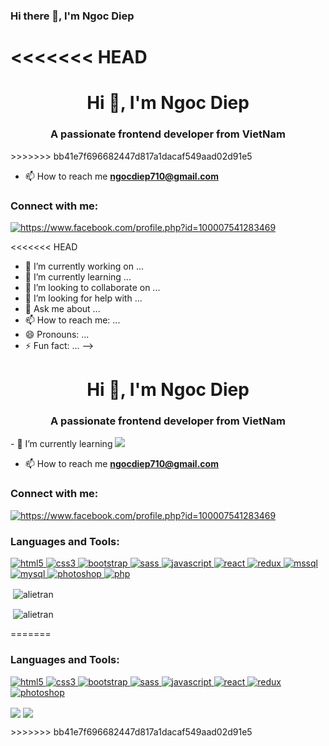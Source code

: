 ### Hi there 👋, I'm Ngoc Diep
<<<<<<< HEAD
=======
<h1 align="center">Hi 👋, I'm Ngoc Diep</h1>
<h3 align="center">A passionate frontend developer from VietNam</h3>
>>>>>>> bb41e7f696682447d817a1dacaf549aad02d91e5

- 📫 How to reach me **ngocdiep710@gmail.com**

<h3 align="left">Connect with me:</h3>
<p align="left">
<a href="https://www.facebook.com/profile.php?id=100007541283469" target="blank"><img align="center" src="https://img.shields.io/badge/Facebook-1877F2?style=for-the-badge&logo=facebook&logoColor=white" alt="https://www.facebook.com/profile.php?id=100007541283469" /></a>

<<<<<<< HEAD
- 🔭 I’m currently working on ...
- 🌱 I’m currently learning ...
- 👯 I’m looking to collaborate on ...
- 🤔 I’m looking for help with ...
- 💬 Ask me about ...
- 📫 How to reach me: ...
- 😄 Pronouns: ...
- ⚡ Fun fact: ...
-->
<h1 align="center">Hi 👋, I'm Ngoc Diep</h1>
<h3 align="center">A passionate frontend developer from VietNam</h3>
- 🌱 I’m currently learning <img src="https://img.shields.io/badge/Laravel-FF2D20?style=for-the-badge&logo=laravel&logoColor=white">

- 📫 How to reach me **ngocdiep710@gmail.com**

<h3 align="left">Connect with me:</h3>
<p align="left">
<a href="https://www.facebook.com/profile.php?id=100007541283469" target="blank"><img align="center" src="https://img.shields.io/badge/Facebook-1877F2?style=for-the-badge&logo=facebook&logoColor=white" alt="https://www.facebook.com/profile.php?id=100007541283469" /></a>

</p>

<h3 align="left">Languages and Tools:</h3>
<a href="https://www.w3.org/html/" target="_blank"> <img src="https://img.shields.io/badge/HTML5-E34F26?style=for-the-badge&logo=html5&logoColor=white" alt="html5" /> </a> <a href="https://www.w3schools.com/css/" target="_blank"> <img src="https://img.shields.io/badge/CSS3-1572B6?style=for-the-badge&logo=css3&logoColor=white" alt="css3" /> </a> <a href="https://getbootstrap.com" target="_blank"> <img src="https://img.shields.io/badge/Bootstrap-563D7C?style=for-the-badge&logo=bootstrap&logoColor=white" alt="bootstrap" /> </a><a href="https://sass-lang.com" target="_blank"> <img src="https://img.shields.io/badge/Sass-CC6699?style=for-the-badge&logo=sass&logoColor=white" alt="sass" /> </a> <a href="https://developer.mozilla.org/en-US/docs/Web/JavaScript" target="_blank"> <img src="https://img.shields.io/badge/JavaScript-F7DF1E?style=for-the-badge&logo=javascript&logoColor=black" alt="javascript" /> </a> <a href="https://reactjs.org/" target="_blank"> <img src="https://img.shields.io/badge/React-20232A?style=for-the-badge&logo=react&logoColor=61DAFB" alt="react"/> </a><a href="https://redux.js.org" target="_blank"> <img src="https://img.shields.io/badge/Redux-593D88?style=for-the-badge&logo=redux&logoColor=white" alt="redux" /> </a><a href="https://www.microsoft.com/en-us/sql-server" target="_blank"> <img src="https://img.shields.io/badge/Microsoft%20SQL%20Sever-CC2927?style=for-the-badge&logo=microsoft%20sql%20server&logoColor=white" alt="mssql" /> </a> <a href="https://www.mysql.com/" target="_blank"> <img src="https://img.shields.io/badge/MySQL-00000F?style=for-the-badge&logo=mysql&logoColor=white" alt="mysql"/> </a><a href="https://www.photoshop.com/en" target="_blank"> <img src="https://img.shields.io/badge/Adobe%20Photoshop-31A8FF?style=for-the-badge&logo=Adobe%20Photoshop&logoColor=black" alt="photoshop" /> </a> <a href="https://www.php.net" target="_blank"> <img src="https://img.shields.io/badge/PHP-777BB4?style=for-the-badge&logo=php&logoColor=white" alt="php"/> </a> <p>&nbsp;<img align="center" src="https://github-readme-stats.vercel.app/api?username=alietran&theme=radical&show_icons=true&locale=en" alt="alietran" /></p></a> <p>&nbsp;<img style="max-wid" align="center" src="https://github-readme-stats.vercel.app/api/top-langs/?username=alietran&theme=radical" alt="alietran" /></p>
=======
</p>

<h3 align="left">Languages and Tools:</h3>
<a href="https://www.w3.org/html/" target="_blank"> <img src="https://img.shields.io/badge/HTML5-E34F26?style=for-the-badge&logo=html5&logoColor=white" alt="html5" /> </a> <a href="https://www.w3schools.com/css/" target="_blank"> <img src="https://img.shields.io/badge/CSS3-1572B6?style=for-the-badge&logo=css3&logoColor=white" alt="css3" /> </a> <a href="https://getbootstrap.com" target="_blank"> <img src="https://img.shields.io/badge/Bootstrap-563D7C?style=for-the-badge&logo=bootstrap&logoColor=white" alt="bootstrap" /> </a><a href="https://sass-lang.com" target="_blank"> <img src="https://img.shields.io/badge/Sass-CC6699?style=for-the-badge&logo=sass&logoColor=white" alt="sass" /> </a> <a href="https://developer.mozilla.org/en-US/docs/Web/JavaScript" target="_blank"> <img src="https://img.shields.io/badge/JavaScript-F7DF1E?style=for-the-badge&logo=javascript&logoColor=black" alt="javascript" /> </a> <a href="https://reactjs.org/" target="_blank"> <img src="https://img.shields.io/badge/React-20232A?style=for-the-badge&logo=react&logoColor=61DAFB" alt="react"/> </a><a href="https://redux.js.org" target="_blank"> <img src="https://img.shields.io/badge/Redux-593D88?style=for-the-badge&logo=redux&logoColor=white" alt="redux" /> </a> <a href="https://www.photoshop.com/en" target="_blank"> <img  src="https://img.shields.io/badge/Adobe%20Photoshop-31A8FF?style=for-the-badge&logo=Adobe%20Photoshop&logoColor=black" alt="photoshop" /> </a> <p><a href="https://github.com/alietran"><img align="center" src="https://github-readme-stats.vercel.app/api?username=alietran&amp;theme=radical&amp;show_icons=true&amp;count_private=true&amp;line_height=25" style="max-width:100%;"" data-canonical-src="https://github-readme-stats.vercel.app/api?username=alietran&amp;theme=radical&amp;show_icons=true&amp;count_private=true&amp;line_height=25" style="max-width:100%;"></a>
<a href="https://github.com/alietran"><img align="center" src="https://github-readme-stats.vercel.app/api/top-langs/?username=alietran&amp;theme=radical&amp;layout=compact" data-canonical-src="https://github-readme-stats.vercel.app/api/top-langs/?username=alietran&amp;theme=radical&amp;layout=compact" style="max-width:100%;"></a></p>
>>>>>>> bb41e7f696682447d817a1dacaf549aad02d91e5
